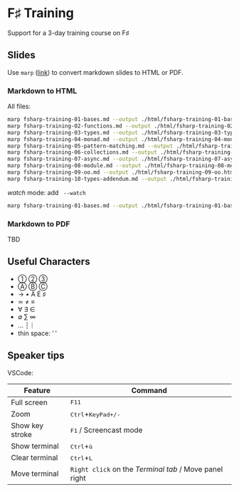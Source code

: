 # F♯ Training

Support for a 3-day training course on F♯

## Slides

Use `marp` ([link](https://marp.app)) to convert markdown slides to HTML or PDF.

### Markdown to HTML

All files:

```bash
marp fsharp-training-01-bases.md --output ./html/fsharp-training-01-bases.html --theme themes/d-edge.css
marp fsharp-training-02-functions.md --output ./html/fsharp-training-02-functions.html --theme themes/d-edge.css
marp fsharp-training-03-types.md --output ./html/fsharp-training-03-types.html --theme themes/d-edge.css
marp fsharp-training-04-monad.md --output ./html/fsharp-training-04-monad.html --theme themes/d-edge.css
marp fsharp-training-05-pattern-matching.md --output ./html/fsharp-training-05-pattern-matching.html --theme themes/d-edge.css
marp fsharp-training-06-collections.md --output ./html/fsharp-training-06-collections.html --theme themes/d-edge.css
marp fsharp-training-07-async.md --output ./html/fsharp-training-07-async.html --theme themes/d-edge.css
marp fsharp-training-08-module.md --output ./html/fsharp-training-08-module.html --theme themes/d-edge.css
marp fsharp-training-09-oo.md --output ./html/fsharp-training-09-oo.html --theme themes/d-edge.css
marp fsharp-training-10-types-addendum.md --output ./html/fsharp-training-10-types-addendum.html --theme themes/d-edge.css
```

*watch* mode: add ` --watch`

```bash
marp fsharp-training-01-bases.md --output ./html/fsharp-training-01-bases.html --theme themes/d-edge.css --watch
```

### Markdown to PDF

TBD

## Useful Characters

- ① ② ③
- Ⓐ Ⓑ Ⓒ
- → • À É ♯
- ≃ ≠ ≡
- ∀ ∃ ∈
- ∅ ∑ ∞
- … ┆｜
- thin space: ' '

## Speaker tips

VSCode:

| Feature         | Command                                                |
|-----------------|--------------------------------------------------------|
| Full screen     | <kbd>F11</kbd>                                         |
| Zoom            | <kbd>Ctrl</kbd>+<kbd>KeyPad+/-</kbd>                   |
| Show key stroke | <kbd>F1</kbd> / Screencast mode                        |
| Show terminal   | <kbd>Ctrl</kbd>+<kbd>ù</kbd>                           |
| Clear terminal  | <kbd>Ctrl</kbd>+<kbd>L</kbd>                           |
| Move terminal   | `Right click` on the *Terminal tab* / Move panel right |
